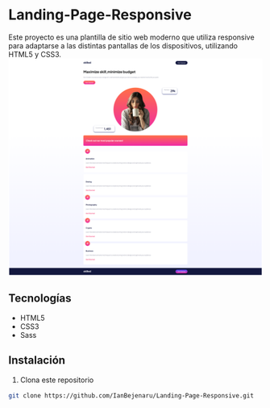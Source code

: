 # Landing-Page-Responsive
Este proyecto es una plantilla de sitio web moderno que utiliza responsive para adaptarse a las distintas pantallas de los dispositivos, utilizando HTML5 y CSS3.
![Screenshot](img/pagina-final.png)

## Tecnologías
- HTML5
- CSS3
- Sass

## Instalación
1. Clona este repositorio
```bash
git clone https://github.com/IanBejenaru/Landing-Page-Responsive.git